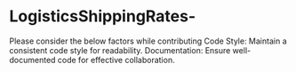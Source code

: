 # LogisticsShippingRates-

Please consider the below factors while contributing
Code Style:
Maintain a consistent code style for readability.
Documentation:
Ensure well-documented code for effective collaboration.
